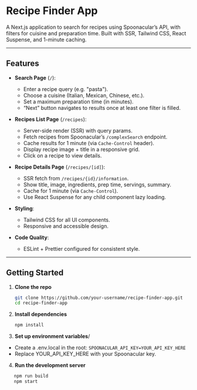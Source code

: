 # Recipe Finder App

A Next.js application to search for recipes using Spoonacular’s API, with filters for cuisine and preparation time. Built with SSR, Tailwind CSS, React Suspense, and 1-minute caching.

---

## Features

- **Search Page** (`/`):

  - Enter a recipe query (e.g. "pasta").
  - Choose a cuisine (Italian, Mexican, Chinese, etc.).
  - Set a maximum preparation time (in minutes).
  - “Next” button navigates to results once at least one filter is filled.

- **Recipes List Page** (`/recipes`):

  - Server-side render (SSR) with query params.
  - Fetch recipes from Spoonacular’s `/complexSearch` endpoint.
  - Cache results for 1 minute (via `Cache-Control` header).
  - Display recipe image + title in a responsive grid.
  - Click on a recipe to view details.

- **Recipe Details Page** (`/recipes/[id]`):

  - SSR fetch from `/recipes/{id}/information`.
  - Show title, image, ingredients, prep time, servings, summary.
  - Cache for 1 minute (via `Cache-Control`).
  - Use React Suspense for any child component lazy loading.

- **Styling**:

  - Tailwind CSS for all UI components.
  - Responsive and accessible design.

- **Code Quality**:
  - ESLint + Prettier configured for consistent style.

---

## Getting Started

1. **Clone the repo**
   ```bash
   git clone https://github.com/your-username/recipe-finder-app.git
   cd recipe-finder-app
   ```
2. **Install dependencies**

   ```bash
   npm install

   ```

3. **Set up environment variables**/

- Create a .env.local in the root:
  `SPOONACULAR_API_KEY=YOUR_API_KEY_HERE`
- Replace YOUR_API_KEY_HERE with your Spoonacular key.

4. **Run the development server**

```bash
   npm run build
   npm start
```

